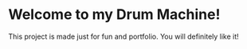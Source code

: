 # Welcome to my Drum Machine!

This project is made just for fun and portfolio. You will definitely like it!


